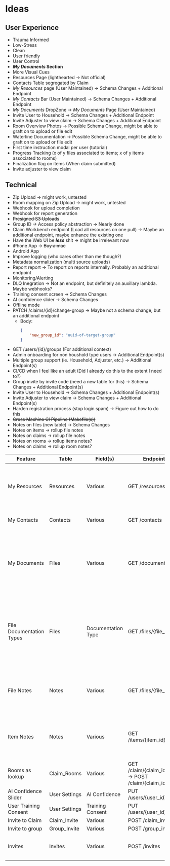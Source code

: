 # Ideas
## User Experience

 - Trauma Informed
 - Low-Stress
 - Clean
 - User friendly
 - User Control
 - ***My Documents* Section**
 - More Visual Cues
 - Resources Page (lighthearted -> Not official)
 - Contacts Table segregated by Claim
 - *My Resources* page (User Maintained) -> Schema Changes + Additional Endpoint
 - *My Contacts* Bar (User Maintained) -> Schema Changes + Additional Endpoint
 - *My Documents* DropZone -> *My Documents* Page (User Maintained)
 - Invite User to Household -> Schema Changes + Additional Endpoint
 - Invite Adjuster to view claim -> Schema Changes + Additional Endpoint
 - Room Overview Photos -> Possible Schema Change, might be able to graft on to upload or file edit
 - Waterline Documentation -> Possible Schema Change, might be able to graft on to upload or file edit
 - First time instruction modal per user (tutorial)
 - Progress Tracking (x of y files associated to items; x of y items associated to rooms)
 - Finalization flag on items (When claim submitted)
 - Invite adjuster to view claim

## Technical
 - Zip Upload -> might work, untested
 - Room mapping on Zip Upload -> might work, untested
 - Webhook for upload completion
 - Webhook for report generation
 - ~~Presigned S3 Uploads~~
 - Group ID -> Access policy abstraction -> Nearly done
 - Claim Workbench endpoint (Load all resources on one pull) -> Maybe an additional endpoint, maybe enhance the existing one
 - Have the Web UI be ***less*** shit -> might be irrelevant now
 - iPhone App -> ~~Buy a mac~~
 - Android App
 - Improve logging (who cares other than me though?)
 - Metadata normalization (multi source uploads)
 - Report report -> To report on reports internally. Probably an additional endpoint
 - Monitoring/Alerting
 - DLQ Inegration -> Not an endpoint, but definitely an auxillary lambda. Maybe webhooks?
 - Training consent screen -> Schema Changes
 - AI confidence slider -> Schema Changes
 - Offline mode
 - PATCH /claims/{id}/change-group -> Maybe not a schema change, but an additional endpoint
    - Body:
        ```json
        {
            "new_group_id": "uuid-of-target-group"
        }
        ```
 - GET /users/{id}/groups (For additional context)
 - Admin onboarding for non houshold type users -> Additional Endpoint(s)
 - Multiple group support (ie. Household, Adjuster, etc.) -> Additional Endpoint(s)
 - CI/CD when I feel like an adult (Did I already do this to the extent I need to?)
 - Group invite by invite code (need a new table for this) -> Schema Changes + Additional Endpoint(s)
 - Invite User to Household -> Schema Changes + Additional Endpoint(s)
 - Invite Adjuster to view claim -> Schema Changes + Additional Endpoint(s)
 - Harden registration process (stop login spam) -> Figure out how to do this
 - ~~Cross Machine CI Pipeline (Makefile(s))~~
 - Notes on files (new table) -> Schema Changes
 - Notes on items -> rollup file notes
 - Notes on claims -> rollup file notes
 - Notes on rooms -> rollup items notes?
 - Notes on claims -> rollup room notes?

 | Feature | Table | Field(s) | Endpoint(s) | Notes |
 | --- | --- | --- | --- | --- |
 | My Resources | Resources | Various | GET /resources | This should exist on the group level. Is this just a high level notes function?|
 | My Contacts | Contacts | Various | GET /contacts | This should exist on the claim level|
 | My Documents | Files | Various | GET /documents | There are basically a type of file, but they should be flagged for placement on a seperate endpoint|
 | File Documentation Types| Files | Documentation Type | GET /files/{file_id} | Kind of like an expansion of above, but allows for things like waterlines or pre-disaster photos |
 | File Notes | Notes | Various | GET /files/{file_id}/notes | Might need to generalize this to items, claims, and rooms |
 | Item Notes | Notes | Various | GET /items/{item_id}/notes | Do I want to rollup file notes or have item notes a seprate entity? |
 | Rooms as lookup | Claim_Rooms | Various | GET /claim/{claim_id}/rooms -> POST /claim/{claim_id}/rooms | |
 | AI Confidence Slider | User Settings | AI Confidence | PUT /users/{user_id}/settings | |
 | User Training Consent | User Settings | Training Consent | PUT /users/{user_id}/settings | |
 | Invite to Claim | Claim_Invite | Various | POST /claim_invites | |
 | Invite to group | Group_Invite | Various | POST /group_invites | |
 | Invites | Invites | Various | POST /invites | Maybe this is the polymorphic invite table?|